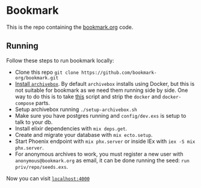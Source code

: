 # Bookmark

This is the repo containing the [bookmark.org](https://bookmark.org/)
code.

## Running

Follow these steps to run bookmark locally:

* Clone this repo `git clone https://github.com/bookmark-org/bookmark.git`
* [Install `archivebox`](https://archivebox.io/). By default `archivebox` installs using Docker, but
this is not suitable for bookmark as we need them running side by side. One way to do this
is to take [this](https://raw.githubusercontent.com/ArchiveBox/ArchiveBox/dev/bin/setup.sh)
script and strip the `docker` and `docker-compose` parts.
* Setup archivebox running `./setup-archivebox.sh`
* Make sure you have postgres running and `config/dev.exs` is setup to
talk to your db. 
* Install elixir dependencies with `mix deps.get`.
* Create and migrate your database with `mix ecto.setup`.
* Start Phoenix endpoint with `mix phx.server` or inside IEx with `iex -S mix phx.server`.
* For anonymous archives to work, you must register a new user with `anonymous@bookmark.org`
as email, it can be done running the seed: `run priv/repo/seeds.exs`.

Now you can visit [`localhost:4000`](http://localhost:4000) 
